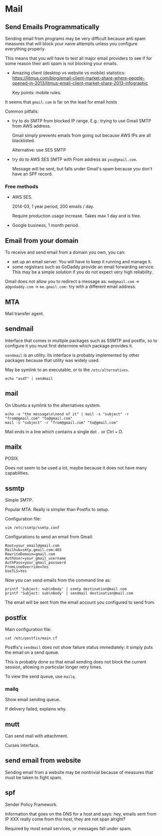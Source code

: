 # Mail

## Send Emails Programmatically

Sending email from programs may be very difficult because anti spam measures that will block your naive attempts unless you configure everything properly.

This means that you will have to test all major email providers to see if for some reason their anti spam is not blocking your emails.

-   Amazing client (desktop vs website vs mobile) statistics: https://litmus.com/blog/email-client-market-share-where-people-opened-in-2013/litmus-email-client-market-share-2013-infographic

    Key points: mobile rules.

It seems that `gmail.com` is far on the lead for email hosts

Common pitfalls:

- try to do SMTP from blocked IP range. E.g.: trying to use Gmail SMTP from AWS address.

    Gmail simply prevents emails from going out because AWS IPs are all blacklisted.

    Alternative: use SES SMTP

- try do to AWS SES SMTP with From address as `you@gmail.com`.

    Message will be sent, but falls under Gmail's spam because you don't have an SPF record. 

### Free methods

- AWS SES.

    2014-03, 1 year period, 200 emails / day.

    Require production usage increase. Takes max 1 day and is free.

- Google business, 1 month period.

## Email from your domain

To receive and send email from a domain you own, you can:

- set up an email server. You will have to keep it running and manage it.
- some registrars such as GoDaddy provide an email forwarding service. This may be a simple solution if you do not expect very high reliability.

Gmail does not allow you to redirect a message as: `me@gmail.com` -> `a@godaddy.com` -> `me.gmail.com:` try with a different email address.

## MTA

Mail transfer agent.

## sendmail

Interface that comes in multiple packages such as SSMTP and postfix, so to configure it you must first determine which package provides it.

`sendmail` is an utility. Its interface is probably implemented by other packages because that utility was widely used.

May be symlink to an executable, or to the `/etc/alternatives`.

    echo "asdf" | sendmail

## mail

On Ubuntu a symlink to the alternatives system.

    echo -e "the message\n\nend of it" | mail -s "subject" -r "from@gmail.com" "to@gmail.com"
    mail -s "subject" -r "from@gmail.com" "to@gmail.com"

Mail ends in a line which contains a single dot `.` or Ctrl + D.

## mailx

POSIX.

Does not seem to be used a lot, maybe because it does not have many capabilities.

## ssmtp

Simple SMTP.

Popular MTA. Really is simpler than Postfix to setup.

Configuration file:

    vim /etc/ssmtp/ssmtp.conf

Configurations to send an email from Gmail:

    Root=your_email@gmail.com
    Mailhub=smtp.gmail.com:465
    RewriteDomain=gmail.com
    AuthUser=your_gmail_username
    AuthPass=your_gmail_password
    FromLineOverride=Yes
    UseTLS=Yes

Now you can send emails from the command line as:

    printf 'Subject: sub\nBody' | ssmtp destination@mail.com
    printf 'Subject: sub\nBody' | sendmail destination@mail.com

The email will be sent from the email account you configured to send from.

## postfix

Main configuration file:

    cat /etc/postfix/main.cf

Postfix's `sendmail` does not show failure status immediately: it simply puts the email on a send queue.

This is probably done so that email sending does not block the current session, allowing in particular longer retry times.

To view the send queue, use `mailq`.

### mailq

Show email sending queue.

If delivery failed, explains why.

## mutt

Can send mail with attachment.

Curses interface.

## send email from website

Sending email from a website may be nontrivial because of measures that must be taken to fight spam.

## spf

Sender Policy Framework.

Information that goes on the DNS for a host and says: hey, emails sent from IP XXX really come from this host, they are not span alright?

Required by most email services, or messages fall under spam.
